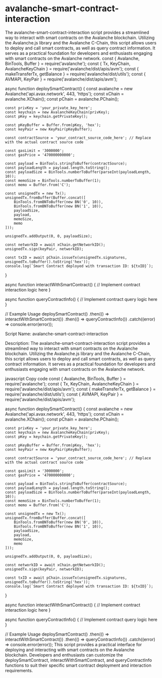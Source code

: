 # avalanche-smart-contract-interaction        
The avalanche-smart-contract-interaction script provides a streamlined way to interact with smart contracts on the Avalanche blockchain. 
Utilizing the Avalanche.js library and the Avalanche C-Chain, this script allows users to deploy and call smart contracts, as well as query contract information. It serves as a practical foundation for developers and enthusiasts engaging with smart contracts on the Avalanche network.
const { Avalanche, BinTools, Buffer } = require('avalanche');
const { Tx, KeyChain, AvalancheKeyChain } = require('avalanche/dist/apis/avm');
const { makeTransferTx, getBalance } = require('avalanche/dist/utils');
const { AVMAPI, KeyPair } = require('avalanche/dist/apis/avm');

async function deploySmartContract() {
    const avalanche = new Avalanche('api.avax.network', 443, 'https');
    const xChain = avalanche.XChain();
    const pChain = avalanche.PChain();

    const privKey = 'your_private_key_here';
    const keychain = new AvalancheKeyChain(privKey);
    const pKey = keychain.getPrivateKey();

    const pKeyBuffer = Buffer.from(pKey, 'hex');
    const keyPair = new KeyPair(pKeyBuffer);

    const contractSource = 'your_contract_source_code_here'; // Replace with the actual contract source code

    const gasLimit = '3000000';
    const gasPrice = '470000000000';

    const payload = BinTools.stringToBuffer(contractSource);
    const payloadLength = payload.length.toString();
    const payloadSize = BinTools.numberToBuffer(parseInt(payloadLength, 10));
    const memoSize = BinTools.numberToBuffer(1);
    const memo = Buffer.from('C');

    const unsignedTx = new Tx();
    unsignedTx.fromBuffer(Buffer.concat([
        BinTools.fromBNToBuffer(new BN('0', 10)),
        BinTools.fromBNToBuffer(new BN('1', 10)),
        payloadSize,
        payload,
        memoSize,
        memo
    ]));

    unsignedTx.addOutput(0, 0, payloadSize);

    const networkID = await xChain.getNetworkID();
    unsignedTx.sign(keyPair, networkID);

    const txID = await pChain.issueTx(unsignedTx.signatures, unsignedTx.toBuffer().toString('hex'));
    console.log(`Smart Contract deployed with transaction ID: ${txID}`);
}

async function interactWithSmartContract() {
    // Implement contract interaction logic here
}

async function queryContractInfo() {
    // Implement contract query logic here
}

// Example Usage
deploySmartContract()
    .then(() => interactWithSmartContract())
    .then(() => queryContractInfo())
    .catch((error) => console.error(error));

    
Script Name: avalanche-smart-contract-interaction

Description:
The avalanche-smart-contract-interaction script provides a streamlined way to interact with smart contracts on the Avalanche blockchain. Utilizing the Avalanche.js library and the Avalanche C-Chain, this script allows users to deploy and call smart contracts, as well as query contract information. It serves as a practical foundation for developers and enthusiasts engaging with smart contracts on the Avalanche network.

javascript
Copy code
const { Avalanche, BinTools, Buffer } = require('avalanche');
const { Tx, KeyChain, AvalancheKeyChain } = require('avalanche/dist/apis/avm');
const { makeTransferTx, getBalance } = require('avalanche/dist/utils');
const { AVMAPI, KeyPair } = require('avalanche/dist/apis/avm');

async function deploySmartContract() {
    const avalanche = new Avalanche('api.avax.network', 443, 'https');
    const xChain = avalanche.XChain();
    const pChain = avalanche.PChain();

    const privKey = 'your_private_key_here';
    const keychain = new AvalancheKeyChain(privKey);
    const pKey = keychain.getPrivateKey();

    const pKeyBuffer = Buffer.from(pKey, 'hex');
    const keyPair = new KeyPair(pKeyBuffer);

    const contractSource = 'your_contract_source_code_here'; // Replace with the actual contract source code

    const gasLimit = '3000000';
    const gasPrice = '470000000000';

    const payload = BinTools.stringToBuffer(contractSource);
    const payloadLength = payload.length.toString();
    const payloadSize = BinTools.numberToBuffer(parseInt(payloadLength, 10));
    const memoSize = BinTools.numberToBuffer(1);
    const memo = Buffer.from('C');

    const unsignedTx = new Tx();
    unsignedTx.fromBuffer(Buffer.concat([
        BinTools.fromBNToBuffer(new BN('0', 10)),
        BinTools.fromBNToBuffer(new BN('1', 10)),
        payloadSize,
        payload,
        memoSize,
        memo
    ]));

    unsignedTx.addOutput(0, 0, payloadSize);

    const networkID = await xChain.getNetworkID();
    unsignedTx.sign(keyPair, networkID);

    const txID = await pChain.issueTx(unsignedTx.signatures, unsignedTx.toBuffer().toString('hex'));
    console.log(`Smart Contract deployed with transaction ID: ${txID}`);
}

async function interactWithSmartContract() {
    // Implement contract interaction logic here
}

async function queryContractInfo() {
    // Implement contract query logic here
}

// Example Usage
deploySmartContract()
    .then(() => interactWithSmartContract())
    .then(() => queryContractInfo())
    .catch((error) => console.error(error));
This script provides a practical interface for deploying and interacting with smart contracts on the Avalanche blockchain. Developers and enthusiasts can customize the deploySmartContract, interactWithSmartContract, and queryContractInfo functions to suit their specific smart contract deployment and interaction requirements.
